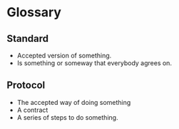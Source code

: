 # Glossary

## Standard
- Accepted version of something.
- Is something or someway that everybody agrees on.

## Protocol
- The accepted way of doing something
- A contract
- A series of steps to do something.
